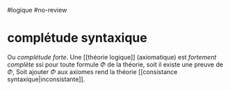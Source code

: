 #logique #no-review 
# complétude syntaxique
Ou _complétude forte_.
Une [[théorie logique]] (axiomatique) est _fortement complète_ ssi pour toute formule $\Phi$ de la théorie, soit il existe une preuve de $\Phi$, Soit ajouter $\Phi$ aux axiomes rend la théorie [[consistance syntaxique|inconsistante]].

